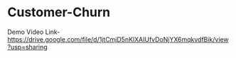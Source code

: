 # Customer-Churn

Demo Video Link-https://drive.google.com/file/d/1jtCmjD5nKlXAIUfvDoNjYX6mqkvdfBik/view?usp=sharing

